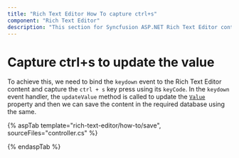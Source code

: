 ```yaml
---
title: "Rich Text Editor How To capture ctrl+s"
component: "Rich Text Editor"
description: "This section for Syncfusion ASP.NET Rich Text Editor control explains how to capture the ctrl+s to update the value."
---
```


# Capture ctrl+s to update the value

To achieve this, we need to bind the `keydown` event to the Rich Text Editor content and capture the `ctrl + s` key press using its `keyCode`.
In the `keydown` event handler, the `updateValue` method is called to update the [`Value`](https://help.syncfusion.com/cr/aspnetcore-js2/Syncfusion.EJ2.RichTextEditor.RichTextEditor.html#Syncfusion_EJ2_RichTextEditor_RichTextEditor_Value) property and then we can save the content in the required database using the same.

{% aspTab template="rich-text-editor/how-to/save", sourceFiles="controller.cs" %}

{% endaspTab %}
